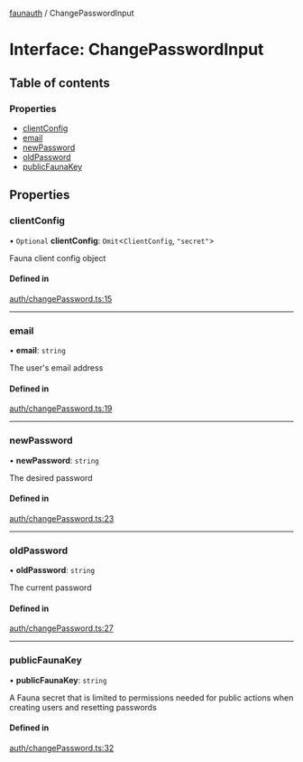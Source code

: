 [faunauth](../index.md) / ChangePasswordInput

# Interface: ChangePasswordInput

## Table of contents

### Properties

- [clientConfig](ChangePasswordInput.md#clientconfig)
- [email](ChangePasswordInput.md#email)
- [newPassword](ChangePasswordInput.md#newpassword)
- [oldPassword](ChangePasswordInput.md#oldpassword)
- [publicFaunaKey](ChangePasswordInput.md#publicfaunakey)

## Properties

### clientConfig

• `Optional` **clientConfig**: `Omit`<`ClientConfig`, ``"secret"``\>

Fauna client config object

#### Defined in

[auth/changePassword.ts:15](https://github.com/alexnitta/faunauth/blob/50078b7/src/auth/changePassword.ts#L15)

___

### email

• **email**: `string`

The user's email address

#### Defined in

[auth/changePassword.ts:19](https://github.com/alexnitta/faunauth/blob/50078b7/src/auth/changePassword.ts#L19)

___

### newPassword

• **newPassword**: `string`

The desired password

#### Defined in

[auth/changePassword.ts:23](https://github.com/alexnitta/faunauth/blob/50078b7/src/auth/changePassword.ts#L23)

___

### oldPassword

• **oldPassword**: `string`

The current password

#### Defined in

[auth/changePassword.ts:27](https://github.com/alexnitta/faunauth/blob/50078b7/src/auth/changePassword.ts#L27)

___

### publicFaunaKey

• **publicFaunaKey**: `string`

A Fauna secret that is limited to permissions needed for public actions when creating users
and resetting passwords

#### Defined in

[auth/changePassword.ts:32](https://github.com/alexnitta/faunauth/blob/50078b7/src/auth/changePassword.ts#L32)
